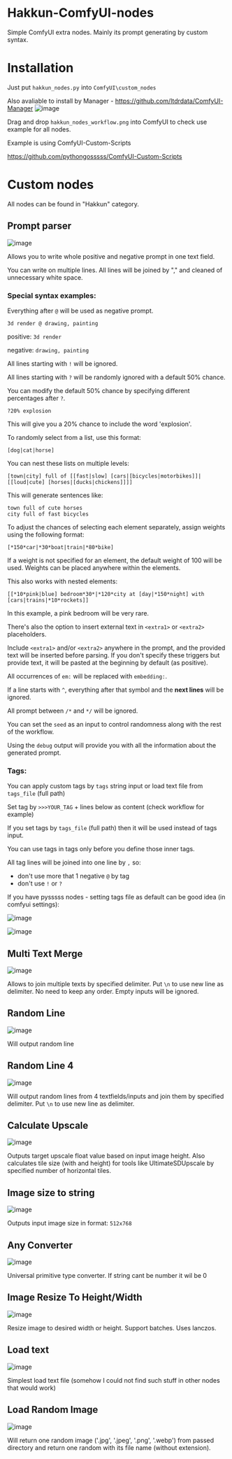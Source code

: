 # Hakkun-ComfyUI-nodes
Simple ComfyUI extra nodes. Mainly its prompt generating by custom syntax.

# Installation
Just put `hakkun_nodes.py` into `ComfyUI\custom_nodes`

Also avaliable to install by Manager - https://github.com/ltdrdata/ComfyUI-Manager
![image](https://github.com/tudal/Hakkun-ComfyUI-nodes/assets/799063/e13c6ef2-dd81-4e7a-8df9-6f87ef39fcdf)

Drag and drop ```hakkun_nodes_workflow.png``` into ComfyUI to check use example for all nodes.

Example is using ComfyUI-Custom-Scripts

https://github.com/pythongosssss/ComfyUI-Custom-Scripts

# Custom nodes

All nodes can be found in "Hakkun" category.

## Prompt parser
![image](https://github.com/tudal/Hakkun-ComfyUI-nodes/assets/799063/76e35cb4-fcf4-4d8e-915f-94ccd0d19471)

Allows you to write whole positive and negative prompt in one text field.

You can write on multiple lines. All lines will be joined by "," and cleaned of unnecessary white space.

### Special syntax examples:

Everything after ```@``` will be used as negative prompt.
```
3d render @ drawing, painting
```
positive: ```3d render```

negative: ```drawing, painting```

All lines starting with ```!``` will be ignored.

All lines starting with `?` will be randomly ignored with a default 50% chance.

You can modify the default 50% chance by specifying different percentages after `?`.

```
?20% explosion
```
This will give you a 20% chance to include the word 'explosion'.


To randomly select from a list, use this format:
```
[dog|cat|horse]
```

You can nest these lists on multiple levels:
```
[town|city] full of [[fast|slow] [cars|[bicycles|motorbikes]]|[[loud|cute] [horses|[ducks|chickens]]]]
```
This will generate sentences like:
```
town full of cute horses
city full of fast bicycles
```

To adjust the chances of selecting each element separately, assign weights using the following format:
```
[*150*car|*30*boat|train|*80*bike]
```
If a weight is not specified for an element, the default weight of 100 will be used. Weights can be placed anywhere within the elements.

This also works with nested elements:
```
[[*10*pink|blue] bedroom*30*|*120*city at [day|*150*night] with [cars|trains|*10*rockets]]
```
In this example, a pink bedroom will be very rare.

There's also the option to insert external text in ```<extra1>``` or ```<extra2>``` placeholders.

Include ```<extra1>``` and/or ```<extra2>``` anywhere in the prompt, and the provided text will be inserted before parsing. If you don't specify these triggers but provide text, it will be pasted at the beginning by default (as positive).

All occurrences of ```em:``` will be replaced with ```embedding:```.

If a line starts with ```^```, everything after that symbol and the **next lines** will be ignored.

All prompt between ```/*``` and ```*/``` will be ignored.

You can set the ```seed``` as an input to control randomness along with the rest of the workflow.

Using the ```debug``` output will provide you with all the information about the generated prompt.

### Tags:
You can apply custom tags by ```tags``` string input or load text file from ```tags_file``` (full path)

Set tag by ```>>>YOUR_TAG``` + lines below as content (check workflow for example)

If you set tags by ```tags_file``` (full path) then it will be used instead of tags input.

You can use tags in tags only before you define those inner tags.

All tag lines will be joined into one line by ```,``` so:
 - don't use more that 1 negative ```@``` by tag
 - don't use ```!``` or ```?```

If you have pysssss nodes - setting tags file as default can be good idea (in comfyui settings):

![image](https://github.com/tudal/Hakkun-ComfyUI-nodes/assets/799063/1996c0e3-7972-4f63-8529-c121790e1558)

![image](https://github.com/tudal/Hakkun-ComfyUI-nodes/assets/799063/c073252f-3ce3-4c94-98fa-9ef6777302eb)


## Multi Text Merge
![image](https://github.com/tudal/Hakkun-ComfyUI-nodes/assets/799063/fbb83cf9-a715-45bd-b50e-ce1f9a6e9a21)

Allows to join multiple texts by specified delimiter. Put ```\n``` to use new line as delimiter.
No need to keep any order. Empty inputs will be ignored.

## Random Line
![image](https://github.com/tudal/Hakkun-ComfyUI-nodes/assets/799063/4f1575e9-06db-459a-b06d-b7608588d006)

Will output random line

## Random Line 4
![image](https://github.com/tudal/Hakkun-ComfyUI-nodes/assets/799063/8b6a5936-d56b-4fc0-8b0f-6b7453219f26)

Will output random lines from 4 textfields/inputs and join them by specified delimiter. Put ```\n``` to use new line as delimiter.

## Calculate Upscale
![image](https://github.com/tudal/Hakkun-ComfyUI-nodes/assets/799063/86b0e0b0-70b8-4f69-aba7-beb246f7a6b9)

Outputs target upscale float value based on input image height.
Also calculates tile size (with and height) for tools like UltimateSDUpscale by specified number of horizontal tiles.

## Image size to string
![image](https://github.com/tudal/Hakkun-ComfyUI-nodes/assets/799063/81dc5d21-f726-45f8-8d46-2ec17d16a6b7)

Outputs input image size in format: ```512x768```

## Any Converter
![image](https://github.com/tudal/Hakkun-ComfyUI-nodes/assets/799063/c3281a50-8873-4dd5-8f01-8ba347c0874c)

Universal primitive type converter. If string cant be number it wil be 0

## Image Resize To Height/Width
![image](https://github.com/tudal/Hakkun-ComfyUI-nodes/assets/799063/ec54d06d-41bd-451d-888d-5c52664edb80)

Resize image to desired width or height. Support batches. Uses lanczos.

## Load text
![image](https://github.com/tudal/Hakkun-ComfyUI-nodes/assets/799063/d1d6f04e-b1c5-44a6-83af-a2778d7e20ca)

Simplest load text file (somehow I could not find such stuff in other nodes that would work)

## Load Random Image
![image](https://github.com/tudal/Hakkun-ComfyUI-nodes/assets/799063/a3942c1d-2ed3-4823-9b3a-c13107ce58f7)

Will return one random image ('.jpg', '.jpeg', '.png', '.webp') from passed directory and return one random with its file name (without extension).

